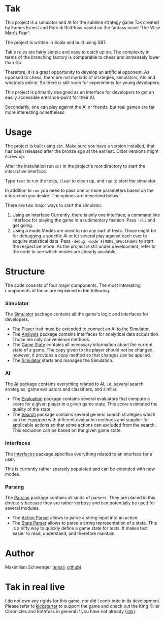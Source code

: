 # Tak

This project is a simulator and AI for the sublime strategy game Tak created by Fames Ernest and Patrick Rothfuss based on the fantasy novel 'The Wise Man's Fear'.

The project is written in Scala and built using SBT.

Tak's rules are fairly simple and easy to catch up on. The complexity in terms of the branching factory is comparable to chess and immensely lower than Go. 

Therefore, it is a great opportunity to develop an artificial opponent. As opposed to chess, there are not myriads of strategies, simulators, AIs and whatnots online. So there is still room for experiments for young developers.

This project is primarily designed as an interface for developers to get an easily accessible entrance-point for their AI. 

Secondarily, one can play against the AI or friends, but real games are far more interesting nonetheless.

# Usage
The project is built using `sbt`. Make sure you have a version installed, that has been released after the bronze age at the earliest. Older versions might screw up.

After the installation run `sbt` in the project's root directory to start the interactive interface. 

Type `test` to run the tests, `clean` to clean up, and `run` to start the simulator. 

In addition to `run` you need to pass one or more parameters based on the interaction you desire. The options are described below.

There are two major ways to start the simulator.
1. Using an interface
    Currently, there is only one interface; a command line interface for playing the game in a rudimentary fashion. Pass `-cli` and get going.
2. Using a mode
    Modes are used to run any sort of tests. Those might be for debugging a specific AI or let several play against each over to acquire statistical data. 
    Pass `-debug -mode ${MODE_SPECIFIER}` to start the respective mode.
    As the project is still under development, refer to the code to see which modes are already available.

# Structure
The code consists of four major components. The most interesting components of those are explained in the following.

### Simulator
The [Simulator](src/main/scala/simulator/) package contains all the game's logic and interfaces for developers.

- The [Player](src/main/scala/simulator/Player.scala) trait must be extended to connect an AI to the Simulator.
- The [Analysis](src/main/scala/simulator/analysis/) package contains interfaces for analytical data acquisition. Those are only convenience methods.
- The [Game State](src/main/scala/simulator/GameState.scala) contains all necessary information about the current state of a game. The copy given to the player should not be changed, however, it provides a copy method so that changes can be applied.
- The [Simulator](src/main/scala/simulator/Simulator.scala) starts and manages the Simulation.

### AI
The [AI](src/main/scala/ai/) package contains everything related to AI, i.e. several search strategies, game evaluators and classifiers, and similar.

- The [Evaluation](src/main/scala/ai/evaluation) package contains several evaluators that compute a score for a given player in a given game state. This score estimated the quality of the state.
- The [Search](src/main/scala/ai/search.scala) package contains several generic search strategies which can be equipped with different evaluation methods and supplier for applicable actions so that some actions can excluded from the search. This exclusion can be based on the given game state.

### Interfaces
The [Interfaces](src/main/scala/interfaces/) package specifies everything related to an interface for a user.

This is currently rather sparsely populated and can be extended with new modes.

### Parsing
The [Parsing](src/main/scala/parsing/) package contains all kinds of parsers. They are placed in this directory because they are rather verbose and can potentially be used for several modules.

- The [Action Parser](src/main/scala/parsing/action/) allows to parse a string input into an action.
- The [State Parser](src/main/scala/parsing/state/) allows to parse a string representation of a state. This is a nifty way to quickly define a game state for tests. It makes test easier to read, understand, and therefore maintain.

# Author
Maximilian Schwenger ([email](mailto:schwenger@stud.uni-saarland.de), [github](https://github.com/Schwenger))

# Tak in real live
I do not own any rights for this game, nor did I contribute in its development.
Please refer to [kickstarter](https://www.kickstarter.com/projects/cheapassgames/tak-a-beautiful-game) to support the game and check out the King Killer Chronicles and Rothfuss in general if you have not already ([link](http://www.patrickrothfuss.com/content/books.asp)). 
